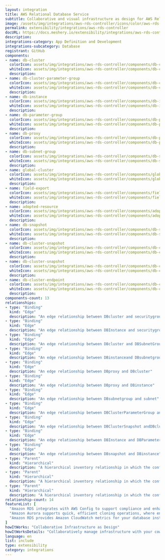```yaml
---
layout: integration
title: AWS Relational Database Service
subtitle: Collaborative and visual infrastructure as design for AWS Relational Database Service
image: /assets/img/integrations/aws-rds-controller/icons/color/aws-rds-controller-color.svg
permalink: extensibility/integrations/aws-rds-controller
docURL: https://docs.meshery.io/extensibility/integrations/aws-rds-controller
description: 
integrations-category: App Definition and Development
integrations-subcategory: Database
registrant: GitHub
components: 
- name: db-cluster
  colorIcon: assets/img/integrations/aws-rds-controller/components/db-cluster/icons/color/db-cluster-color.svg
  whiteIcon: assets/img/integrations/aws-rds-controller/components/db-cluster/icons/white/db-cluster-white.svg
  description: 
- name: db-cluster-parameter-group
  colorIcon: assets/img/integrations/aws-rds-controller/components/db-cluster-parameter-group/icons/color/db-cluster-parameter-group-color.svg
  whiteIcon: assets/img/integrations/aws-rds-controller/components/db-cluster-parameter-group/icons/white/db-cluster-parameter-group-white.svg
  description: 
- name: db-instance
  colorIcon: assets/img/integrations/aws-rds-controller/components/db-instance/icons/color/db-instance-color.svg
  whiteIcon: assets/img/integrations/aws-rds-controller/components/db-instance/icons/white/db-instance-white.svg
  description: 
- name: db-parameter-group
  colorIcon: assets/img/integrations/aws-rds-controller/components/db-parameter-group/icons/color/db-parameter-group-color.svg
  whiteIcon: assets/img/integrations/aws-rds-controller/components/db-parameter-group/icons/white/db-parameter-group-white.svg
  description: 
- name: db-proxy
  colorIcon: assets/img/integrations/aws-rds-controller/components/db-proxy/icons/color/db-proxy-color.svg
  whiteIcon: assets/img/integrations/aws-rds-controller/components/db-proxy/icons/white/db-proxy-white.svg
  description: 
- name: db-subnet-group
  colorIcon: assets/img/integrations/aws-rds-controller/components/db-subnet-group/icons/color/db-subnet-group-color.svg
  whiteIcon: assets/img/integrations/aws-rds-controller/components/db-subnet-group/icons/white/db-subnet-group-white.svg
  description: 
- name: global-cluster
  colorIcon: assets/img/integrations/aws-rds-controller/components/global-cluster/icons/color/global-cluster-color.svg
  whiteIcon: assets/img/integrations/aws-rds-controller/components/global-cluster/icons/white/global-cluster-white.svg
  description: 
- name: field-export
  colorIcon: assets/img/integrations/aws-rds-controller/components/field-export/icons/color/field-export-color.svg
  whiteIcon: assets/img/integrations/aws-rds-controller/components/field-export/icons/white/field-export-white.svg
  description: 
- name: adopted-resource
  colorIcon: assets/img/integrations/aws-rds-controller/components/adopted-resource/icons/color/adopted-resource-color.svg
  whiteIcon: assets/img/integrations/aws-rds-controller/components/adopted-resource/icons/white/adopted-resource-white.svg
  description: 
- name: db-snapshot
  colorIcon: assets/img/integrations/aws-rds-controller/components/db-snapshot/icons/color/db-snapshot-color.svg
  whiteIcon: assets/img/integrations/aws-rds-controller/components/db-snapshot/icons/white/db-snapshot-white.svg
  description: 
- name: db-cluster-snapshot
  colorIcon: assets/img/integrations/aws-rds-controller/components/db-cluster-snapshot/icons/color/db-cluster-snapshot-color.svg
  whiteIcon: assets/img/integrations/aws-rds-controller/components/db-cluster-snapshot/icons/white/db-cluster-snapshot-white.svg
  description: 
- name: db-cluster-snapshot
  colorIcon: assets/img/integrations/aws-rds-controller/components/db-cluster-snapshot/icons/color/db-cluster-snapshot-color.svg
  whiteIcon: assets/img/integrations/aws-rds-controller/components/db-cluster-snapshot/icons/white/db-cluster-snapshot-white.svg
  description: 
- name: db-cluster-endpoint
  colorIcon: assets/img/integrations/aws-rds-controller/components/db-cluster-endpoint/icons/color/db-cluster-endpoint-color.svg
  whiteIcon: assets/img/integrations/aws-rds-controller/components/db-cluster-endpoint/icons/white/db-cluster-endpoint-white.svg
  description: 
components-count: 13
relationships: 
- type: "Binding"
  kind: "Edge"
  description: "An edge relationship between DBcluster and securitygroup "
- type: "Binding"
  kind: "Edge"
  description: "An edge relationship between DBInstance and securitygroup "
- type: "Binding"
  kind: "Edge"
  description: "An edge relationship between DBcluster and DBSubnetGroup "
- type: "Binding"
  kind: "Edge"
  description: "An edge relationship between DBinstanceand DBsubnetgroup"
- type: "Binding"
  kind: "Edge"
  description: "An edge relationship between DBproxy and DBcluster"
- type: "Binding"
  kind: "Edge"
  description: "An edge relationship between DBproxy and DBinstance"
- type: "Binding"
  kind: "Edge"
  description: "An edge relationship between DBsubnetgroup and subnet"
- type: "Binding"
  kind: "Edge"
  description: "An edge relationship between DBClusterParameterGroup and DBCluster"
- type: "Binding"
  kind: "Edge"
  description: "An edge relationship between DBClusterSnapshot andDBcluster"
- type: "Binding"
  kind: "Edge"
  description: "An edge relationship between DBInstance and DBParameterGroup"
- type: "Binding"
  kind: "Edge"
  description: "An edge relationship between DBsnapshot and DBinstance"
- type: "Parent"
  kind: "Hierarchical"
  description: "A hierarchical inventory relationship in which the configuration of (parent component) is patched with the configuration of (child component). "
- type: "Parent"
  kind: "Hierarchical"
  description: "A hierarchical inventory relationship in which the configuration of (parent component) is patched with the configuration of (child component). "
- type: "Parent"
  kind: "Hierarchical"
  description: "A hierarchical inventory relationship in which the configuration of (parent component) is patched with the configuration of (child component). "
relationship-count: 14
featureList: [
  "Amazon RDS integrates with AWS Config to support compliance and enhance security by recording and auditing changes to the configuration of your DB instance",
  "Amazon Aurora supports quick, efficient cloning operations, where entire multi-terabyte database clusters can be cloned in minutes.",
  "Amazon RDS provides Amazon CloudWatch metrics for your database instances at no additional charge."
]
howItWorks: "Collaborative Infrastructure as Design"
howItWorksDetails: "Collaboratively manage infrastructure with your coworkers synchronously sharing the same designs."
language: en
list: include
type: extensibility
category: integrations
---
```


